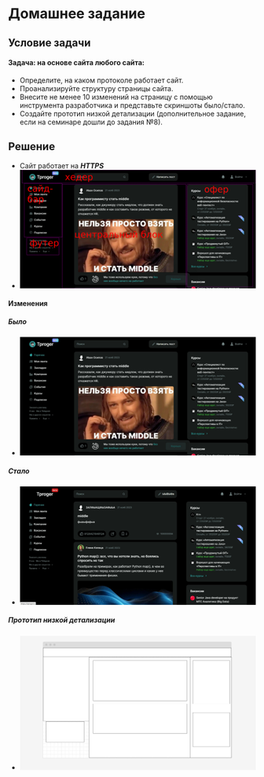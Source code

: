 # Домашнее задание
## Условие задачи

#### **Задача:** на основе сайта любого сайта:
- Определите, на каком протоколе работает сайт.
- Проанализируйте структуру страницы сайта.
- Внесите не менее 10 изменений на страницу с помощью инструмента разработчика и представьте скриншоты было/стало.
- Создайте прототип низкой детализации (дополнительное задание, если на семинаре дошли до задания №8).

## Решение 

- Сайт работает на ***HTTPS***
- ![струтура](dz.png)

#### Изменения 
##### Было

- ![было](dz2.jpg)

##### Стало

- ![стало](dz3.jpg)

##### Прототип низкой детализации

- ![стало](dz4.jpg)


